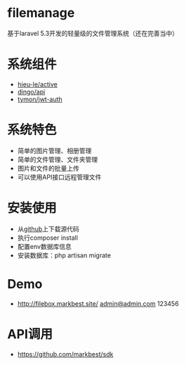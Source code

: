# filemanage
基于laravel 5.3开发的轻量级的文件管理系统（还在完善当中）

# 系统组件
- [hieu-le/active](https://github.com/letrunghieu/active)
- [dingo/api](https://github.com/dingo/api)
- [tymon/jwt-auth](https://github.com/tymondesigns/jwt-auth)

# 系统特色
- 简单的图片管理、相册管理
- 简单的文件管理、文件夹管理
- 图片和文件的批量上传
- 可以使用API接口远程管理文件

# 安装使用
- 从[github](https://github.com/markbest/laravel_manage)上下载源代码
- 执行composer install
- 配置env数据库信息
- 安装数据库：php artisan migrate

# Demo
- http://filebox.markbest.site/  admin@admin.com  123456

# API调用
- https://github.com/markbest/sdk
